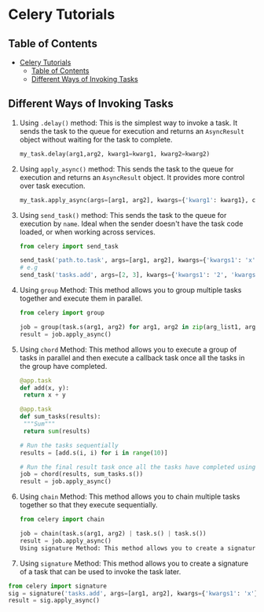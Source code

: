 # Celery Tutorials

## Table of Contents

- [Celery Tutorials](#celery-tutorials)
  - [Table of Contents](#table-of-contents)
  - [Different Ways of Invoking Tasks](#different-ways-of-invoking-tasks)

## Different Ways of Invoking Tasks

1) Using `.delay()` method: This is the simplest way to invoke a task. It sends the task to the queue for execution and returns an `AsyncResult` object without waiting for the task to complete.

   ```py
   my_task.delay(arg1,arg2, kwarg1=kwarg1, kwarg2=kwarg2)
   ```

2) Using `apply_async()` method: This sends the task to the queue for execution and returns an `AsyncResult` object. It provides more control over task execution.

   ```py
   my_task.apply_async(args=[arg1, arg2], kwargs={'kwarg1': kwarg1}, countdown=10)
   ```

3) Using `send_task()` method: This sends the task to the queue for execution by `name`. Ideal when the sender doesn't have the task code loaded, or when working across services.

   ```py
   from celery import send_task

   send_task('path.to.task', args=[arg1, arg2], kwargs={'kwargs1': 'x'})
   # e.g
   send_task('tasks.add', args=[2, 3], kwargs={'kwargs1': '2', 'kwargs2': '3'})

   ```

4) Using `group` Method: This method allows you to group multiple tasks together and execute them in parallel.

   ```py
   from celery import group

   job = group(task.s(arg1, arg2) for arg1, arg2 in zip(arg_list1, arg_list2))
   result = job.apply_async()
   ```

5) Using `chord` Method: This method allows you to execute a group of tasks in parallel and then execute a callback task once all the tasks in the group have completed.

   ```py
   @app.task
   def add(x, y):
    return x + y

   @app.task
   def sum_tasks(results):
    """Sum"""
    return sum(results)

   # Run the tasks sequentially
   results = [add.s(i, i) for i in range(10)]

   # Run the final result task once all the tasks have completed using `chord`
   job = chord(results, sum_tasks.s())
   result = job.apply_async()
   ```

6) Using `chain` Method: This method allows you to chain multiple tasks together so that they execute sequentially.

   ```py
   from celery import chain

   job = chain(task.s(arg1, arg2) | task.s() | task.s())
   result = job.apply_async()
   Using signature Method: This method allows you to create a signature of a task that can be used to invoke the task later.
   ```

7) Using `signature` Method: This method allows you to create a signature of a task that can be used to invoke the task later.

```py
from celery import signature
sig = signature('tasks.add', args=[arg1, arg2], kwargs={'kwargs1': 'x'})
result = sig.apply_async()
```


